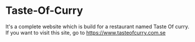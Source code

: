 # Taste-Of-Curry
It's a complete website which is build for a restaurant named Taste Of curry. If you want to visit this site, go to https://www.tasteofcurry.com.se
